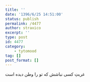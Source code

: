 ```yaml
---
title: ''
date: '1396/6/25 14:51:00'
status: publish
permalink: /4477
author: straxico
excerpt: ''
type: post
id: 4477
category:
    - tytomood
tag: []
post_format: []
---
```

غربتِ کسی نباشش که تو را وطن دیده است